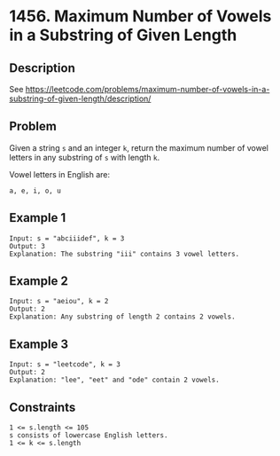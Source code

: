 # 1456. Maximum Number of Vowels in a Substring of Given Length

## Description
See https://leetcode.com/problems/maximum-number-of-vowels-in-a-substring-of-given-length/description/

## Problem
Given a string `s` and an integer `k`, return the maximum number of vowel letters in any substring of `s` with length `k`.

Vowel letters in English are:

````
a, e, i, o, u
````

## Example 1

```
Input: s = "abciiidef", k = 3
Output: 3
Explanation: The substring "iii" contains 3 vowel letters.
```

## Example 2

```
Input: s = "aeiou", k = 2
Output: 2
Explanation: Any substring of length 2 contains 2 vowels.
```

## Example 3

```
Input: s = "leetcode", k = 3
Output: 2
Explanation: "lee", "eet" and "ode" contain 2 vowels.
```

## Constraints

```
1 <= s.length <= 105
s consists of lowercase English letters.
1 <= k <= s.length
```